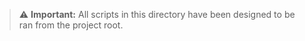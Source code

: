> ⚠️ **Important:** All scripts in this directory have been designed to be ran from the project root.
